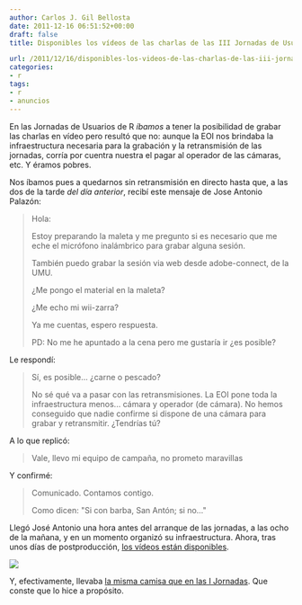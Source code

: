 ```yaml
---
author: Carlos J. Gil Bellosta
date: 2011-12-16 06:51:52+00:00
draft: false
title: Disponibles los vídeos de las charlas de las III Jornadas de Usuarios de R

url: /2011/12/16/disponibles-los-videos-de-las-charlas-de-las-iii-jornadas-de-usuarios-de-r/
categories:
- r
tags:
- r
- anuncios
---
```


En las Jornadas de Usuarios de R _íbamos_ a tener la posibilidad de grabar las charlas en vídeo pero resultó que no: aunque la EOI nos brindaba la infraestructura necesaria para la grabación y la retransmisión de las jornadas, corría por cuentra nuestra el pagar al operador de las cámaras, etc. Y éramos pobres.

Nos íbamos pues a quedarnos sin retransmisión en directo hasta que, a las dos de la tarde _del día anterior_, recibí este mensaje de Jose Antonio Palazón:



>    Hola:
>
>    Estoy preparando la maleta y me pregunto
>    si es necesario que me eche el micrófono
>    inalámbrico para grabar alguna sesión.
>
>    También puedo grabar la sesión via web
>    desde adobe-connect, de la UMU.
>
>    ¿Me pongo el material en la maleta?
>
>    ¿Me echo mi wii-zarra?
>
>    Ya me cuentas, espero respuesta.
>
>
>    PD: No me he apuntado a la cena pero me gustaría ir
>    ¿es posible?



Le respondí:



>    Sí, es posible... ¿carne o pescado?
>
>    No sé qué va a pasar con las retransmisiones. La EOI pone toda la
>    infraestructura menos... cámara y operador (de cámara). No hemos
>    conseguido que nadie confirme si dispone de una cámara para grabar y
>    retransmitir. ¿Tendrías tú?



A lo que replicó:



>    Vale, llevo mi equipo de campaña, no prometo maravillas



Y confirmé:



>    Comunicado. Contamos contigo.
>
>    Como dicen: "Si con barba, San Antón; si no..."



Llegó José Antonio una hora antes del arranque de las jornadas, a las ocho de la mañana, y en un momento organizó su infraestructura. Ahora, tras unos días de postproducción, [los vídeos están disponibles](http://usar.org.es/videos.html).

[![](/wp-uploads/2011/12/videos_jornadas_r.png)
](/wp-uploads/2011/12/videos_jornadas_r.png)

Y, efectivamente, llevaba [la misma camisa que en las I Jornadas](http://www.datanalytics.com/2010/09/05/el-video-de-la-conferencia-alrededores-disponible-en-dailymotion/). Que conste que lo hice a propósito.
